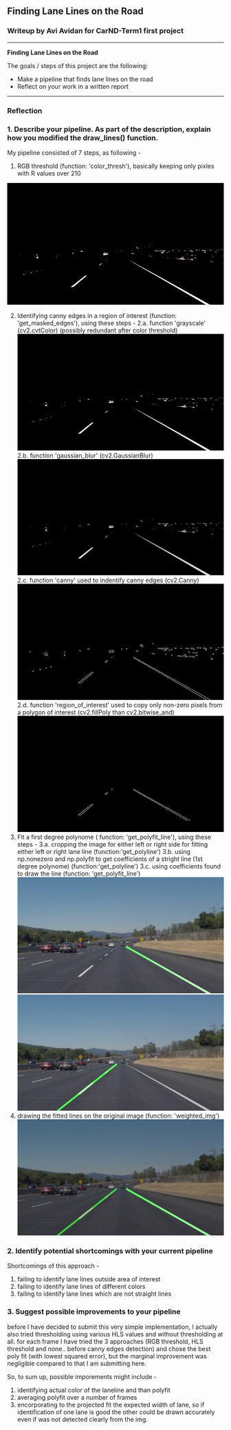 ## **Finding Lane Lines on the Road** 

### Writeup by Avi Avidan for CarND-Term1 first project

---

**Finding Lane Lines on the Road**

The goals / steps of this project are the following:
* Make a pipeline that finds lane lines on the road
* Reflect on your work in a written report


[//]: # (Image References)

[image1]:https://github.com/Avi-avidan/CarND-LaneLines-P1/blob/master/pipeline_imgs/solidWhiteCurve_1_RGB_threshold_edges.jpg
[image2]:https://github.com/Avi-avidan/CarND-LaneLines-P1/blob/master/pipeline_imgs/solidWhiteCurve_2_grayscale.jpg
[image3]:https://github.com/Avi-avidan/CarND-LaneLines-P1/blob/master/pipeline_imgs/solidWhiteCurve_3_blur_gray.jpg
[image4]:https://github.com/Avi-avidan/CarND-LaneLines-P1/blob/master/pipeline_imgs/solidWhiteCurve_4_canny_edges.jpg
[image5]:https://github.com/Avi-avidan/CarND-LaneLines-P1/blob/master/pipeline_imgs/solidWhiteCurve_5_masked_edges.jpg
[image6]:https://github.com/Avi-avidan/CarND-LaneLines-P1/blob/master/pipeline_imgs/solidWhiteCurve_6_right_polyline.jpg
[image7]:https://github.com/Avi-avidan/CarND-LaneLines-P1/blob/master/pipeline_imgs/solidWhiteCurve_7_left_polyline.jpg
[image8]:https://github.com/Avi-avidan/CarND-LaneLines-P1/blob/master/pipeline_imgs/solidWhiteCurve_8_final_img.jpg

---

### Reflection

### 1. Describe your pipeline. As part of the description, explain how you modified the draw_lines() function.

My pipeline consisted of 7 steps, as following -
1. RGB threshold (function: 'color_thresh'), basically keeping only pixles with R values over 210

![alt text][image1]

2. Identifying canny edges in a region of interest (function: 'get_masked_edges'), using these steps -
    2.a. function 'grayscale' (cv2.cvtColor) (possibly redundant after color threshold)
![alt text][image2]
    2.b. function 'gaussian_blur' (cv2.GaussianBlur)
![alt text][image3]
    2.c. function 'canny' used to indentify canny edges (cv2.Canny)
![alt text][image4]
    2.d. function 'region_of_interest' used to copy only non-zero pixels from a polygon of interest (cv2.fillPoly than cv2.bitwise_and)
![alt text][image5]
3. Fit a first degree polynome ( function: 'get_polyfit_line'), using these steps -
    3.a. cropping the image for either left or right side for fitting either left or right lane line (function:'get_polyline')
    3.b. using np.nonezero and np.polyfit to get coefficients of a stright line (1st degree polynome) (function:'get_polyline')
    3.c. using coefficients found to draw the line (function: 'get_polyfit_line')
![alt text][image6]
![alt text][image7]
4. drawing the fitted lines on the original image (function: 'weighted_img')
![alt text][image8]


### 2. Identify potential shortcomings with your current pipeline

Shortcomings of this approach -
1. failing to identify lane lines outside area of interest
2. failing to identify lane lines of different colors
3. failing to identify lane lines which are not straight lines

### 3. Suggest possible improvements to your pipeline

before I have decided to submit this very simple implementation, I actually also tried thresholding using various HLS values and without thresholding at all.
for each frame I have tried the 3 approaches (RGB threshold, HLS threshold and none.. before canny edges detection) and chose the best poly fit (with lowest squared error), but the marginal improvement was negligible compared to that I am submitting here.

So, to sum up, possible imporements might include - 
1. identifying actual color of the laneline and than polyfit
2. averaging polyfit over a number of frames
3. encorporating to the projected fit the expected width of lane, so if identification of one lane is good the other could be drawn accurately even if was not detected clearly from the img.  
